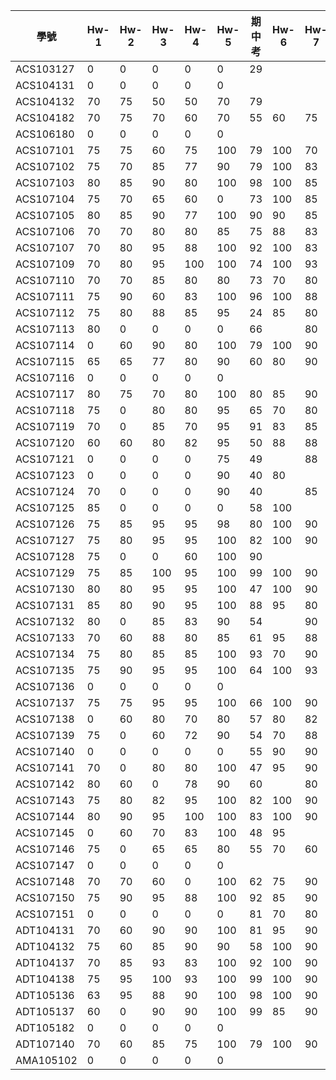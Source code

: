 | 學號        | Hw-1 | Hw-2 | Hw-3 | Hw-4 | Hw-5 | 期中考 | Hw-6 | Hw-7 | Hw-8 | Hw-9 | Hw-10 | 期末考 |
|-----------|------|------|------|------|------|-----|------|------|------|------|-------|-----|
| ACS103127 | 0    | 0    | 0    | 0    | 0    | 29  |      |      |      |      |       |     |
| ACS104131 | 0    | 0    | 0    | 0    | 0    |     |      |      |      |      |       |     |
| ACS104132 | 70   | 75   | 50   | 50   | 70   | 79  |      |      |      |      | 75    |     |
| ACS104182 | 70   | 75   | 70   | 60   | 70   | 55  | 60   | 75   | 70   | 50   | 75    |     |
| ACS106180 | 0    | 0    | 0    | 0    | 0    |     |      |      |      |      |       |     |
| ACS107101 | 75   | 75   | 60   | 75   | 100  | 79  | 100  | 70   |      |      | 100   |     |
| ACS107102 | 75   | 70   | 85   | 77   | 90   | 79  | 100  | 83   | 100  | 100  | 100   |     |
| ACS107103 | 80   | 85   | 90   | 80   | 100  | 98  | 100  | 85   | 100  | 100  | 100   |     |
| ACS107104 | 75   | 70   | 65   | 60   | 0    | 73  | 100  | 85   | 80   | 100  | 70    |     |
| ACS107105 | 80   | 85   | 90   | 77   | 100  | 90  | 90   | 85   | 80   |      | 100   |     |
| ACS107106 | 70   | 70   | 80   | 80   | 85   | 75  | 88   | 83   | 50   | 100  | 100   |     |
| ACS107107 | 70   | 80   | 95   | 88   | 100  | 92  | 100  | 83   | 100  | 100  | 100   |     |
| ACS107109 | 70   | 80   | 95   | 100  | 100  | 74  | 100  | 93   | 80   | 100  | 100   |     |
| ACS107110 | 70   | 70   | 85   | 80   | 80   | 73  | 70   | 80   | 50   | 90   | 80    |     |
| ACS107111 | 75   | 90   | 60   | 83   | 100  | 96  | 100  | 88   | 100  | 100  | 100   |     |
| ACS107112 | 75   | 80   | 88   | 85   | 95   | 24  | 85   | 80   | 80   | 100  | 100   |     |
| ACS107113 | 80   | 0    | 0    | 0    | 0    | 66  |      | 80   | 100  |      | 85    |     |
| ACS107114 | 0    | 60   | 90   | 80   | 100  | 79  | 100  | 90   | 70   | 100  | 100   |     |
| ACS107115 | 65   | 65   | 77   | 80   | 90   | 60  | 80   | 90   | 95   | 95   | 90    |     |
| ACS107116 | 0    | 0    | 0    | 0    | 0    |     |      |      |      |      |       |     |
| ACS107117 | 80   | 75   | 70   | 80   | 100  | 80  | 85   | 90   |      | 100  | 85    |     |
| ACS107118 | 75   | 0    | 80   | 80   | 95   | 65  | 70   | 80   | 50   | 100  | 0     |     |
| ACS107119 | 70   | 0    | 85   | 70   | 95   | 91  | 83   | 85   | 50   |      | 60    |     |
| ACS107120 | 60   | 60   | 80   | 82   | 95   | 50  | 88   | 88   | 50   | 90   | 70    |     |
| ACS107121 | 0    | 0    | 0    | 0    | 75   | 49  |      | 88   | 50   |      |       |     |
| ACS107123 | 0    | 0    | 0    | 0    | 90   | 40  | 80   |      |      |      |       |     |
| ACS107124 | 70   | 0    | 0    | 0    | 90   | 40  |      | 85   |      |      |       |     |
| ACS107125 | 85   | 0    | 0    | 0    | 0    | 58  | 100  |      |      |      |       |     |
| ACS107126 | 75   | 85   | 95   | 95   | 98   | 80  | 100  | 90   | 100  | 100  | 100   |     |
| ACS107127 | 75   | 80   | 95   | 95   | 100  | 82  | 100  | 90   | 100  | 100  | 100   |     |
| ACS107128 | 75   | 0    | 0    | 60   | 100  | 90  |      |      |      |      |       |     |
| ACS107129 | 75   | 85   | 100  | 95   | 100  | 99  | 100  | 90   | 100  | 100  | 100   |     |
| ACS107130 | 80   | 80   | 95   | 95   | 100  | 47  | 100  | 90   |      | 100  | 100   |     |
| ACS107131 | 85   | 80   | 90   | 95   | 100  | 88  | 95   | 80   | 80   | 100  | 95    |     |
| ACS107132 | 80   | 0    | 85   | 83   | 90   | 54  |      | 90   |      |      | 80    |     |
| ACS107133 | 70   | 60   | 88   | 80   | 85   | 61  | 95   | 88   | 50   | 90   | 70    |     |
| ACS107134 | 75   | 80   | 85   | 85   | 100  | 93  | 70   | 90   | 90   | 100  | 100   |     |
| ACS107135 | 75   | 90   | 95   | 95   | 100  | 64  | 100  | 93   | 100  | 100  |       |     |
| ACS107136 | 0    | 0    | 0    | 0    | 0    |     |      |      |      |      |       |     |
| ACS107137 | 75   | 75   | 95   | 95   | 100  | 66  | 100  | 90   | 100  | 100  | 100   |     |
| ACS107138 | 0    | 60   | 80   | 70   | 80   | 57  | 80   | 82   | 50   | 75   | 70    |     |
| ACS107139 | 75   | 0    | 60   | 72   | 90   | 54  | 70   | 88   | 95   |      | 80    |     |
| ACS107140 | 0    | 0    | 0    | 0    | 0    | 55  | 90   | 90   | 95   | 100  | 75    |     |
| ACS107141 | 70   | 0    | 80   | 80   | 100  | 47  | 95   | 90   | 100  | 100  | 100   |     |
| ACS107142 | 80   | 60   | 0    | 78   | 90   | 60  |      | 80   | 100  | 100  | 85    |     |
| ACS107143 | 75   | 80   | 82   | 95   | 100  | 82  | 100  | 90   | 100  | 100  | 100   |     |
| ACS107144 | 80   | 90   | 95   | 100  | 100  | 83  | 100  | 90   | 80   | 100  | 100   |     |
| ACS107145 | 0    | 60   | 70   | 83   | 100  | 48  | 95   |      | 50   |      | 100   |     |
| ACS107146 | 75   | 0    | 65   | 65   | 80   | 55  | 70   | 60   | 50   | 60   | 50    |     |
| ACS107147 | 0    | 0    | 0    | 0    | 0    |     |      |      |      |      |       |     |
| ACS107148 | 70   | 70   | 60   | 0    | 100  | 62  | 75   | 90   | 100  | 100  | 100   |     |
| ACS107150 | 75   | 90   | 95   | 88   | 100  | 92  | 85   | 90   | 100  | 100  | 100   |     |
| ACS107151 | 0    | 0    | 0    | 0    | 0    | 81  | 70   | 80   | 50   |      | 50    |     |
| ADT104131 | 70   | 60   | 90   | 90   | 100  | 81  | 95   | 90   |      |      | 100   |     |
| ADT104132 | 75   | 60   | 85   | 90   | 90   | 58  | 100  | 90   |      | 100  | 100   |     |
| ADT104137 | 70   | 85   | 93   | 83   | 100  | 92  | 100  | 90   | 100  | 100  | 85    |     |
| ADT104138 | 75   | 95   | 100  | 93   | 100  | 99  | 100  | 90   | 100  | 100  | 100   |     |
| ADT105136 | 63   | 95   | 88   | 90   | 100  | 98  | 100  | 90   | 90   |      | 100   |     |
| ADT105137 | 60   | 0    | 90   | 90   | 100  | 99  | 85   | 90   | 100  | 95   | 100   |     |
| ADT105182 | 0    | 0    | 0    | 0    | 0    |     |      |      |      |      |       |     |
| ADT107140 | 70   | 60   | 85   | 75   | 100  | 79  | 100  | 90   | 80   | 100  | 90    |     |
| AMA105102 | 0    | 0    | 0    | 0    | 0    |     |      |      |      |      |       |     |
